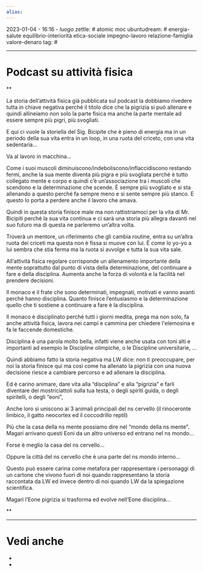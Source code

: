 ```yaml
---
alias: 
---
```

2023-01-04 - 16:16 - *luogo*
zettle: # atomic moc
ubuntudream: # energia-salute equilibrio-interiorità etica-sociale impegno-lavoro relazione-famiglia valore-denaro 
tag: #

---
# Podcast su attività fisica


**

La storia dell’attività fisica già pubblicata sul podcast la dobbiamo rivedere tutta in chiave negativa perché il titolo dice che la pigrizia si può allenare e quindi allineiamo non solo la parte fisica ma anche la parte mentale ad essere sempre più pigri, più svogliati.

E qui ci vuole la storiella del Sig. Bicipite che è pieno di energia ma in un periodo della sua vita entra in un loop, in una ruota del criceto, con una vita sedentaria…

Va al lavoro in macchina…

Come i suoi muscoli diminuiscono/indeboliscono/inflaccidiscono restando fermi, anche la sua mente diventa più pigra e più svogliata perché è tutto collegato mente e corpo e quindi c’è un’associazione tra i muscoli che scendono e la determinazione che scende. È sempre più svogliato e si sta allenando a questo perché fa sempre meno e si sente sempre più stanco. E questo lo porta a perdere anche il lavoro che amava.

  

Quindi in questa storia finisce male ma non rattistriamoci per la vita di Mr. Bicipiti perché la sua vita continua e ci sarà una storia più allegra davanti nel suo futuro ma di questa ne parleremo un’altra volta.

  

Troverà un mentore, un riferimento che gli cambia routine, entra su un’altra ruota dei criceti ma questa non è fissa si muove con lui. È come lo yo-yo a lui sembra che stia ferma ma la ruota si avvolge e tutta la sua vita sale.

All’attività fisica regolare corrisponde un allenamento importante della mente soprattutto dal punto di vista della determinazione, del continuare a fare e della disciplina. Aumenta anche la forza di volontà e la facilità nel prendere decisioni.

Il monaco e il frate che sono determinati, impegnati, motivati e vanno avanti perché hanno disciplina. Quanto finisce l’entusiasmo e la determinazione quello che ti sostiene a continuare a fare è la disciplina.

Il monaco è disciplinato perché tutti i giorni medita, prega ma non solo, fa anche attività fisica, lavora nei campi e cammina per chiedere l'elemosina e fa le faccende domestiche.

  

Disciplina è una parola molto bella, infatti viene anche usata con toni alti e importanti ad esempio le Discipline olimpiche, o le Discipline universitarie, …

  

Quindi abbiamo fatto la storia negativa ma LW dice: non ti preoccupare, per noi la storia finisce qui ma così come ha allenato la pigrizia con una nuova decisione riesce a cambiare percorso e ad allenare la disciplina.

Ed è carino animare, dare vita alla “disciplina” e alla “pigrizia” e farli diventare dei mostriciattoli sulla tua testa, o degli spiriti guida, o degli spiritelli, o degli “eoni”, 

Anche loro si uniscono ai 3 animali principali del ns cervello (il rinoceronte limbico, il gatto neocortex ed il coccodrillo reptil)

Più che la casa della ns mente possiamo dire nel “mondo della ns mente”. Magari arrivano questi Eoni da un altro universo ed entrano nel ns mondo…

Forse è meglio la casa del ns cervello…

Oppure la città del ns cervello che è una parte del ns mondo interno…

Questo può essere carina come metafora per rappresentare i personaggi di un cartone che vivono fuori di noi quando rappresentano la storia raccontata da LW ed invece dentro di noi quando LW da la spiegazione scientifica.

Magari l’Eone pigrizia si trasforma ed evolve nell’Eone disciplina…

  
**


---
# Vedi anche
- 
- 